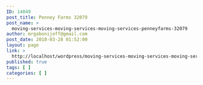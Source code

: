 ```yaml
---
ID: 14049
post_title: Penney Farms 32079
post_name: >
  moving-services-moving-services-moving-services-penneyfarms-32079
author: mrgabonijeff@gmail.com
post_date: 2018-03-28 01:52:00
layout: page
link: >
  http://localhost/wordpress/moving-services-moving-services-moving-services-penneyfarms-32079/
published: true
tags: [ ]
categories: [ ]
---
```

